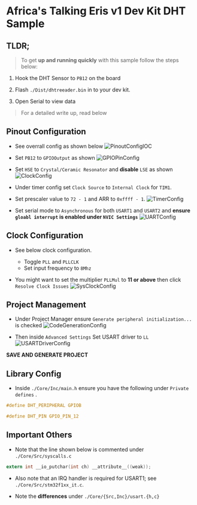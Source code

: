 # Africa's Talking Eris v1 Dev Kit DHT Sample

## TLDR; 

> To get **up and running quickly** with this sample follow the steps below:

1. Hook the DHT Sensor to `PB12` on the board

2. Flash `./Dist/dhtreeader.bin` in to your dev kit. 

3. Open Serial to view data


> For a detailed write up, read below

## Pinout Configuration

- See overrall config as shown below 
![PinoutConfigIOC](Static/PinoutConfigIOC.png)

- Set `PB12` to `GPIOOutput` as shown
![GPIOPinConfig](Static/GPIOPinConfig.png) 

- Set `HSE` to `Crystal/Ceramic Resonator` and **disable** `LSE` as shown
![ClockConfig](Static/ClockConfig.png) 

- Under timer config set `Clock Source` to `Internal Clock` for `TIM1`.
- Set prescaler value to `72 - 1` and ARR to `0xffff - 1`.
![TimerConfig](Static/TimerConfig.png) 

- Set serial mode to `Asynchronous` for both  `USART1` and `USART2` and **ensure `gloabl interrupt` is enabled under `NVIC Settings`** 
![UARTConfig](Static/UARTConfig.png) 

## Clock Configuration 
- See below clock configuration.
    - Toggle `PLL` and `PLLCLK`
    - Set input frequency to `8Mhz`

- You might want to set the multiplier `PLLMul` to **11 or above** then click `Resolve Clock Issues` 
![SysClockConfig](Static/SysClockConfig.png)

## Project Management 
- Under Project Manager ensure `Generate peripheral initialization...` is checked 
![CodeGenerationConfig](Static/ProjectMgrConfigCodeGen.png) 

- Then inside `Advanced Settings` Set USART driver to `LL`  
![USARTDriverConfig](Static/ProjectMrgUSARTDriverConfig.png)


**SAVE AND GENERATE PROJECT**

## Library Config

- Inside `./Core/Inc/main.h` ensure you have the following under `Private defines` .

```c 
#define DHT_PERIPHERAL GPIOB  

#define DHT_PIN GPIO_PIN_12
```

## Important Others 

- Note that the line shown below is commented under `./Core/Src/syscalls.c` 

```c 
extern int __io_putchar(int ch) __attribute__((weak)); 
``` 

- Also note that an IRQ handler is required for USART1; see `./Core/Src/stm32f1xx_it.c`.

- Note the **differences** under `./Core/{Src,Inc}/usart.{h,c}` 
